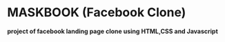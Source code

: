 # MASKBOOK (Facebook Clone)
**project of facebook landing page clone using HTML,CSS and Javascript**
